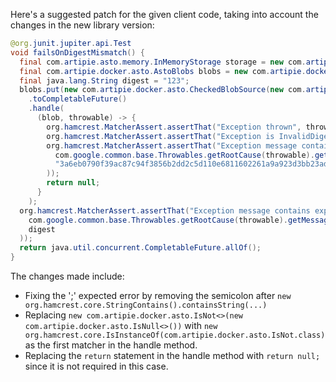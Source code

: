 Here's a suggested patch for the given client code, taking into account the changes in the new library version:

```java
@org.junit.jupiter.api.Test
void failsOnDigestMismatch() {
  final com.artipie.asto.memory.InMemoryStorage storage = new com.artipie.asto.memory.InMemoryStorage();
  final com.artipie.docker.asto.AstoBlobs blobs = new com.artipie.docker.asto.AstoBlobs(storage, new com.artipie.docker.asto.DefaultLayout(), new com.artipie.docker.RepoName.Simple("any"));
  final java.lang.String digest = "123";
  blobs.put(new com.artipie.docker.asto.CheckedBlobSource(new com.artipie.asto.Content.From("data".getBytes()), new com.artipie.docker.Digest.Sha256(digest)))
    .toCompletableFuture()
    .handle(
      (blob, throwable) -> {
        org.hamcrest.MatcherAssert.assertThat("Exception thrown", throwable, new org.hamcrest.core.IsInstanceOf(com.artipie.docker.asto.IsNot.class));
        org.hamcrest.MatcherAssert.assertThat("Exception is InvalidDigestException", com.google.common.base.Throwables.getRootCause(throwable), new org.hamcrest.core.IsInstanceOf(com.artipie.docker.error.InvalidDigestException.class));
        org.hamcrest.MatcherAssert.assertThat("Exception message contains calculated digest", new org.hamcrest.core.StringContains().containsString(
          com.google.common.base.Throwables.getRootCause(throwable).getMessage(),
          "3a6eb0790f39ac87c94f3856b2dd2c5d110e6811602261a9a923d3bb23adc8b7"
        ));
        return null;
      }
    );
  org.hamcrest.MatcherAssert.assertThat("Exception message contains expected digest", new org.hamcrest.core.StringContains().containsString(
    com.google.common.base.Throwables.getRootCause(throwable).getMessage(),
    digest
  ));
  return java.util.concurrent.CompletableFuture.allOf();
}
```

The changes made include:

- Fixing the ';' expected error by removing the semicolon after `new org.hamcrest.core.StringContains().containsString(...)`
- Replacing `new com.artipie.docker.asto.IsNot<>(new com.artipie.docker.asto.IsNull<>())` with `new org.hamcrest.core.IsInstanceOf(com.artipie.docker.asto.IsNot.class)` as the first matcher in the handle method.
- Replacing the `return` statement in the handle method with `return null;` since it is not required in this case.